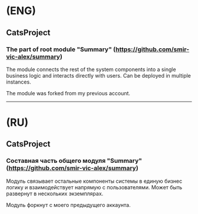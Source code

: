 # (ENG)
## CatsProject
### The part of root module "Summary" (https://github.com/smir-vic-alex/summary)
The module connects the rest of the system components into a single business logic and interacts directly with users. Can be deployed in multiple instances. <br/>

The module was forked from my previous account.

-----


# (RU)
## CatsProject
### Составная часть общего модуля "Summary" (https://github.com/smir-vic-alex/summary)
Модуль связывает остальные компоненты системы в единую бизнес логику и взаимодействует напрямую с пользователями. Может быть развернут в нескольких экземплярах. <br/>

Модуль форкнут с моего предыдущего аккаунта.

